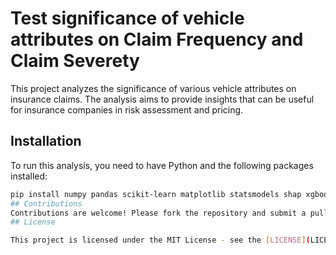 # Test significance of vehicle attributes on Claim Frequency and Claim Severety
This project analyzes the significance of various vehicle attributes on insurance claims.
The analysis aims to provide insights that can be useful for insurance companies in risk assessment and pricing.

## Installation

To run this analysis, you need to have Python and the following packages installed:

```bash
pip install numpy pandas scikit-learn matplotlib statsmodels shap xgboost
## Contributions
Contributions are welcome! Please fork the repository and submit a pull request for any improvements or bug fixes.
## License

This project is licensed under the MIT License - see the [LICENSE](LICENSE) file for details.
